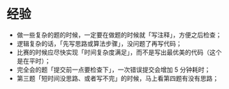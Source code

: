 # 经验

- 做一些复杂的题的时候，一定要在做题的时候就「写注释」，方便之后检查；
- 逻辑复杂的话，「先写思路或算法步骤」，没问题了再写代码；
- 比赛的时候应尽快实现「时间复杂度满足」，而不是写出最优美的代码（这个是在平时）；
- 完全会的题「提交前一点要检查下」，一次错误提交会增加 5 分钟耗时；
- 第三题「短时间没思路、或者写不完」的时候，马上看第四题有没有思路；

